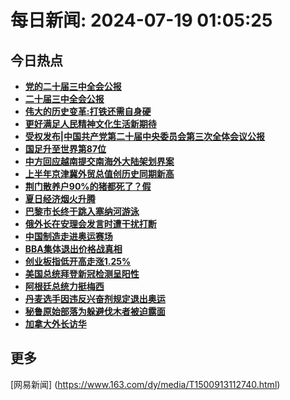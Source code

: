 
# 每日新闻: 2024-07-19 01:05:25
## 今日热点

- **[党的二十届三中全会公报](https://www.163.com/search?keyword=%E5%85%9A%E7%9A%84%E4%BA%8C%E5%8D%81%E5%B1%8A%E4%B8%89%E4%B8%AD%E5%85%A8%E4%BC%9A%E5%85%AC%E6%8A%A5)**
- **[二十届三中全会公报](https://www.163.com/search?keyword=%E4%BA%8C%E5%8D%81%E5%B1%8A%E4%B8%89%E4%B8%AD%E5%85%A8%E4%BC%9A%E5%85%AC%E6%8A%A5)**
- **[伟大的历史变革:打铁还需自身硬](https://www.163.com/search?keyword=%E4%BC%9F%E5%A4%A7%E7%9A%84%E5%8E%86%E5%8F%B2%E5%8F%98%E9%9D%A9+%E6%89%93%E9%93%81%E8%BF%98%E9%9C%80%E8%87%AA%E8%BA%AB%E7%A1%AC)**
- **[更好满足人民精神文化生活新期待](https://www.163.com/search?keyword=%E6%9B%B4%E5%A5%BD%E6%BB%A1%E8%B6%B3%E4%BA%BA%E6%B0%91%E7%B2%BE%E7%A5%9E%E6%96%87%E5%8C%96%E7%94%9F%E6%B4%BB%E6%96%B0%E6%9C%9F%E5%BE%85)**
- **[受权发布|中国共产党第二十届中央委员会第三次全体会议公报](https://www.163.com/search?keyword=%E5%8F%97%E6%9D%83%E5%8F%91%E5%B8%83%7C%E4%B8%AD%E5%9B%BD%E5%85%B1%E4%BA%A7%E5%85%9A%E7%AC%AC%E4%BA%8C%E5%8D%81%E5%B1%8A%E4%B8%AD%E5%A4%AE%E5%A7%94%E5%91%98%E4%BC%9A%E7%AC%AC%E4%B8%89%E6%AC%A1%E5%85%A8%E4%BD%93%E4%BC%9A%E8%AE%AE%E5%85%AC%E6%8A%A5)**
- **[国足升至世界第87位](https://www.163.com/search?keyword=%E5%9B%BD%E8%B6%B3%E5%8D%87%E8%87%B3%E4%B8%96%E7%95%8C%E7%AC%AC87%E4%BD%8D)**
- **[中方回应越南提交南海外大陆架划界案](https://www.163.com/search?keyword=%E4%B8%AD%E6%96%B9%E5%9B%9E%E5%BA%94%E8%B6%8A%E5%8D%97%E6%8F%90%E4%BA%A4%E5%8D%97%E6%B5%B7%E5%A4%96%E5%A4%A7%E9%99%86%E6%9E%B6%E5%88%92%E7%95%8C%E6%A1%88)**
- **[上半年京津冀外贸总值创历史同期新高](https://www.163.com/search?keyword=%E4%B8%8A%E5%8D%8A%E5%B9%B4%E4%BA%AC%E6%B4%A5%E5%86%80%E5%A4%96%E8%B4%B8%E6%80%BB%E5%80%BC%E5%88%9B%E5%8E%86%E5%8F%B2%E5%90%8C%E6%9C%9F%E6%96%B0%E9%AB%98)**
- **[荆门散养户90%的猪都死了？假](https://www.163.com/search?keyword=%E8%8D%86%E9%97%A8%E6%95%A3%E5%85%BB%E6%88%B790%25%E7%9A%84%E7%8C%AA%E9%83%BD%E6%AD%BB%E4%BA%86%EF%BC%9F%E5%81%87)**
- **[夏日经济烟火升腾](https://www.163.com/search?keyword=%E5%A4%8F%E6%97%A5%E7%BB%8F%E6%B5%8E%E7%83%9F%E7%81%AB%E5%8D%87%E8%85%BE)**
- **[巴黎市长终于跳入塞纳河游泳](https://www.163.com/search?keyword=%E5%B7%B4%E9%BB%8E%E5%B8%82%E9%95%BF%E7%BB%88%E4%BA%8E%E8%B7%B3%E5%85%A5%E5%A1%9E%E7%BA%B3%E6%B2%B3%E6%B8%B8%E6%B3%B3)**
- **[俄外长在安理会发言时遭干扰打断](https://www.163.com/search?keyword=%E4%BF%84%E5%A4%96%E9%95%BF%E5%9C%A8%E5%AE%89%E7%90%86%E4%BC%9A%E5%8F%91%E8%A8%80%E6%97%B6%E9%81%AD%E5%B9%B2%E6%89%B0%E6%89%93%E6%96%AD)**
- **[中国制造走进奥运赛场](https://www.163.com/search?keyword=%E4%B8%AD%E5%9B%BD%E5%88%B6%E9%80%A0%E8%B5%B0%E8%BF%9B%E5%A5%A5%E8%BF%90%E8%B5%9B%E5%9C%BA)**
- **[BBA集体退出价格战真相](https://www.163.com/search?keyword=BBA%E9%9B%86%E4%BD%93%E9%80%80%E5%87%BA%E4%BB%B7%E6%A0%BC%E6%88%98%E7%9C%9F%E7%9B%B8)**
- **[创业板指低开高走涨1.25%](https://www.163.com/search?keyword=%E5%88%9B%E4%B8%9A%E6%9D%BF%E6%8C%87%E4%BD%8E%E5%BC%80%E9%AB%98%E8%B5%B0%E6%B6%A81.25%25)**
- **[美国总统拜登新冠检测呈阳性](https://www.163.com/search?keyword=%E7%BE%8E%E5%9B%BD%E6%80%BB%E7%BB%9F%E6%8B%9C%E7%99%BB%E6%96%B0%E5%86%A0%E6%A3%80%E6%B5%8B%E5%91%88%E9%98%B3%E6%80%A7)**
- **[阿根廷总统力挺梅西](https://www.163.com/search?keyword=%E9%98%BF%E6%A0%B9%E5%BB%B7%E6%80%BB%E7%BB%9F%E5%8A%9B%E6%8C%BA%E6%A2%85%E8%A5%BF)**
- **[丹麦选手因违反兴奋剂规定退出奥运](https://www.163.com/search?keyword=%E4%B8%B9%E9%BA%A6%E9%80%89%E6%89%8B%E5%9B%A0%E8%BF%9D%E5%8F%8D%E5%85%B4%E5%A5%8B%E5%89%82%E8%A7%84%E5%AE%9A%E9%80%80%E5%87%BA%E5%A5%A5%E8%BF%90)**
- **[秘鲁原始部落为躲避伐木者被迫露面](https://www.163.com/search?keyword=%E7%A7%98%E9%B2%81%E5%8E%9F%E5%A7%8B%E9%83%A8%E8%90%BD%E4%B8%BA%E8%BA%B2%E9%81%BF%E4%BC%90%E6%9C%A8%E8%80%85%E8%A2%AB%E8%BF%AB%E9%9C%B2%E9%9D%A2)**
- **[加拿大外长访华](https://www.163.com/search?keyword=%E5%8A%A0%E6%8B%BF%E5%A4%A7%E5%A4%96%E9%95%BF%E8%AE%BF%E5%8D%8E)**

## 更多
[网易新闻] (https://www.163.com/dy/media/T1500913112740.html)
